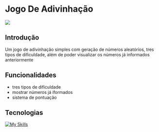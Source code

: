 # Jogo De Adivinhação

![](https://imgur.com/NwG4RnA.gif)

## Introdução
Um jogo de adivinhação simples com geração de números aleatórios, tres tipos de dificuldade, além de poder visualizar os números já informados anteriormente

## Funcionalidades
- tres tipos de dificuldade
- mostrar números já iformados
- sistema de pontuação

## Tecnologias

[![My Skills](https://skillicons.dev/icons?i=cs,git,github,visualstudio,dotnet)](https://skillicons.dev)
